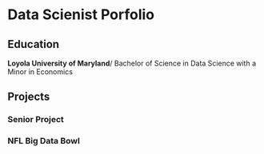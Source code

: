 # Data Scienist Porfolio

## Education 
**Loyola University of Maryland**/
Bachelor of Science in Data Science with a Minor in Economics 

## Projects

### Senior Project 

### NFL Big Data Bowl

